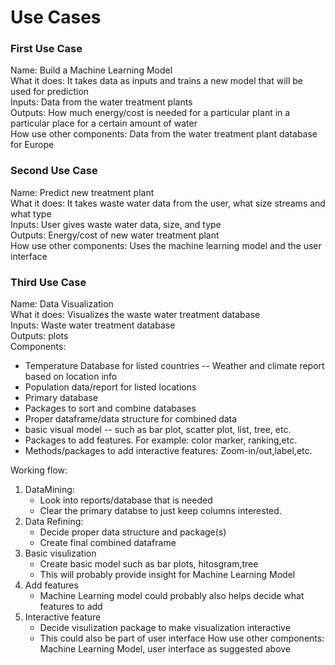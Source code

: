 # Use Cases

### First Use Case

Name: Build a Machine Learning Model<br/>
What it does: It takes data as inputs and trains a new model that will be used for prediction<br/>
Inputs: Data from the water treatment plants<br/>
Outputs: How much energy/cost is needed for a particular plant in a particular place for a certain amount of water<br/>
How use other components: Data from the water treatment plant database for Europe

### Second Use Case

Name: Predict new treatment plant<br/>
What it does: It takes waste water data from the user, what size streams and what type<br/>
Inputs: User gives waste water data, size, and type<br/>
Outputs: Energy/cost of new water treatment plant<br/>
How use other components: Uses the machine learning model and the user interface<br/>

### Third Use Case

Name: Data Visualization<br/>
What it does: Visualizes the waste water treatment database<br/>
Inputs: Waste water treatment database<br/>
Outputs: plots<br/>
Components:
* Temperature Database for listed countries -- Weather and climate report based on location info
* Population data/report for listed locations
* Primary database
* Packages to sort and combine databases
* Proper dataframe/data structure for combined data
* basic visual model -- such as bar plot, scatter plot, list, tree, etc.
* Packages to add features. For example: color marker, ranking,etc.
* Methods/packages to add interactive features: Zoom-in/out,label,etc.

Working flow:
1. DataMining: 
   * Look into reports/database that is needed
   * Clear the primary databse to just keep columns interested.
2. Data Refining:
   * Decide proper data structure and package(s)
   * Create final combined dataframe
3. Basic visulization
   * Create basic model such as bar plots, hitosgram,tree
   * This will probably provide insight for Machine Learning Model
4. Add features
   * Machine Learning model could probably also helps decide what features to add
5. Interactive feature
   * Decide visulization package to make visualization interactive
   * This could also be part of user interface 
How use other components: Machine Learning Model, user interface as suggested above<br/>
